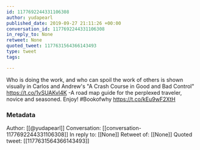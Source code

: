 ```yaml
---
id: 1177692244331106308
author: yudapearl
published_date: 2019-09-27 21:11:26 +00:00
conversation_id: 1177692244331106308
in_reply_to: None
retweet: None
quoted_tweet: 1177631564366143493
type: tweet
tags:

---
```


Who is doing the work, and who can spoil the work of others is shown visually in Carlos and Andrew's  "A Crash Course in Good and Bad Control" https://t.co/1vSUAKvl4K -A road map guide for the perplexed traveler, novice and seasoned. Enjoy! #Bookofwhy https://t.co/kEu9wF2XtH

### Metadata

Author: [[@yudapearl]]
Conversation: [[conversation-1177692244331106308]]
In reply to: [[None]]
Retweet of: [[None]]
Quoted tweet: [[1177631564366143493]]
